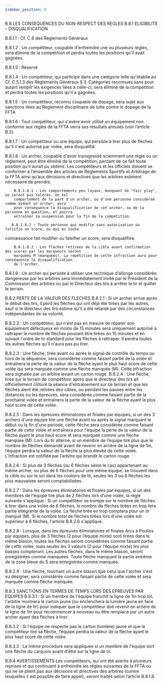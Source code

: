 ```yaml
---
sidebar_position: 8
---
```


B.8 LES CONSEQUENCES DU NON-RESPECT DES REGLES
B.8.1 ELIGIBILITE – DISQUALIFICATION

B.8.1.1 : Cf. C.9 des Règlements Généraux

B.8.1.2 : Un compétiteur, coupable d'enfreindre une ou plusieurs règles, sera éliminé de la compétition et
perdra toutes les positions qu'il avait gagnées.

B.8.1.3 : Réservé

B.8.1.4 : Un compétiteur, qui participe dans une catégorie telle qu'établie au Cf. C.5.1.3 des Règlements
Généraux § 3. Catégories reconnues sans pour autant remplir les exigences liées à celle-ci, sera éliminé
de la compétition et perdra toutes les positions qu'il a gagnées.

B.8.1.5 : Un compétiteur, reconnu coupable de dopage, sera sujet aux sanctions liées au Règlement
disciplinaire de lutte contre le dopage de la FFTA

B.8.1.6 : Tout compétiteur, qui s'avère avoir utilisé un équipement non conforme aux règles de la FFTA verra
ses résultats annulés (voir l’article B.3).

B.8.1.7 : Un compétiteur ou une équipe, qui persiste à tirer plus de flèches qu'il n'est autorisé par volée,
sera disqualifié.

B.8.1.8 : Un archer, coupable d'avoir transgressé sciemment une règle ou un règlement, peut être éliminé
de la compétition, perdant de ce fait toute position qu'il aurait pu obtenir. Les compétiteurs et les officiels
doivent se conformer à l'ensemble des articles de Règlements Sportifs et Arbitrage de la FFTA ainsi qu’aux
décisions et directives que les arbitres estiment nécessaire de prendre.

        B.8.1.8.1 : Les comportements peu loyaux, manquant de "fair play", ne seront pas tolérés. Un tel
        comportement de la part d'un archer, ou d'une personne considérée comme aidant un archer, aura
        pour conséquence la disqualification de cet archer, ou de la personne en question, et pourra
        entraîner sa suspension pour la fin de la compétition.

       B.8.1.8.2 : Toute personne qui modifie sans autorisation ou falsifie un score, ou qui en toute

connaissance fait modifier ou falsifier un score, sera disqualifiée.

        B.8.1.8.3 : Les flèches retirées de la cible avant confirmation des scores par les marqueurs seront
        marquées M (manquées). La répétition de cette infraction aura pour conséquence la disqualification
        de l'archer.

B.8.1.9 : Un archer qui persiste à utiliser une technique d’allonge considérée dangereuse par les arbitres
sera immédiatement invité par le Président de la Commission des arbitres ou par le Directeur des tirs à
arrêter le tir et quitter le terrain.

B.8.2 PERTE DE LA VALEUR DES FLECHES
B.8.2.1 : Si un archer arrive après le début des tirs, il perd les flèches qui ont déjà été tirées par les autres,
sauf si le directeur des tirs estime qu'il a été retardé par des circonstances indépendantes de sa volonté.

B.8.2.2 : Un compétiteur, qui n'est pas en mesure de réparer son équipement défectueux en moins de 15
minutes sera uniquement autorisé à rattraper le nombre de flèches pouvant être tirées en 15 minutes et
en suivant l'ordre de tir standard pour les flèches à rattraper. Il perdra toutes les autres flèches qu'il n'aura
pas pu tirer.

B.8.2.3 : Une flèche, tirée avant ou après le signal de contrôle du temps ou hors de la séquence, sera
considérée comme faisant partie de la volée et entraînera la perte de la valeur de la flèche ayant le plus
haut score de cette volée qui sera marquée comme une flèche manquée (M). Cette infraction sera signalée
par un arbitre levant un carton rouge.
B.8.2.4 : Une flèche, tirée sur le terrain de compétition après que le directeur des tirs ait officiellement
clôturé la séance d'entraînement sur ce terrain et que les flèches aient été retirées des cibles, ou pendant
les pauses entre les distances ou les épreuves, sera considérée comme faisant partie de la prochaine volée
et entraînera la perte de la valeur de la flèche ayant le plus haut score de cette volée.

B.8.2.5 : Dans les épreuves éliminatoires et finales par équipes, si un des 3 archers d'une équipe tire une
flèche avant ou après le signal marquant le début ou la fin d'une période, cette flèche sera considérée
comme faisant partie de cette volée et entraînera pour l'équipe la perte de la valeur de la flèche ayant le
plus haut score et sera marquée comme une flèche manquée (M). Lors du tir alterné, si un membre de
l’équipe tire plus que le nombre de flèches demandé avant de revenir en arrière de la ligne de 1m, l’équipe
perdra la valeur de la flèche la plus élevée de cette volée. L’infraction est notifiée par l’arbitre qui brandit le
carton rouge.

B.8.2.6 : Si plus de 3 flèches (ou 6 flèches selon le cas) appartenant au même archer, ou plus de 6 flèches
pour une même équipe, se trouvent dans la cible ou sur le sol dans les couloirs de tir, seules les 3 ou 6
flèches les plus mauvaises seront comptabilisées.

B.8.2.7 : Dans les épreuves éliminatoires et finales par équipes, si un des membres de l'équipe tire plus de
2 flèches lors d'une volée, la règle suivante s'applique :
Si un compétiteur se trompe sur le nombre de flèches à tirer dans une volée de 6 flèches, le nombre de
flèches tirées en trop fera partie intégrante de la volée. La flèche tirée en trop comptera pour un tir manqué
(M). Si le nombre total de flèches tirées lors d'une volée est supérieur à 6 flèches, l'article B.8.2.6 s'applique.

B.8.2.8 : Lorsque, dans les épreuves éliminatoires et finales Arcs à Poulies par équipes, plus de 3 flèches
(2 pour l’équipe mixte) sont tirées dans le même blason, toutes les flèches seront considérées comme
faisant partie de cette volée, mais seules les 3 valeurs (2 pour l’équipe mixte) les plus basses compteront.
Les autres flèches, dans le même blason, seront enregistrées comme manquées. Toute flèche manquant
la partie extrême de la zone bleue du 5 sera enregistrée comme manquée.

B.8.2.9 : Une flèche, touchant un autre blason que celui que l'archer s'est vu désigner, sera considérée
comme faisant partie de cette volée et sera marquée comme flèche manquée.

B.8.3 SANCTIONS EN TERMES DE TEMPS LORS DES EPREUVES PAR EQUIPES
B.8.3.1 : Si un membre de l'équipe franchit la ligne de 1m trop tôt, l'arbitre montrera le carton jaune (ou
enclenchera la lumière jaune en face de la ligne de tir) pour indiquer que le compétiteur doit revenir en
arrière de la ligne de 1m pour recommencer à nouveau ou être remplacé par un autre archer ayant des
flèches à tirer.

B.8.3.2 : Si l'équipe ne respecte pas le carton (lumière) jaune et que le compétiteur tire sa flèche, l'équipe
perdra la valeur de la flèche ayant le plus haut score de cette volée.

B.8.3.3 : La même procédure sera appliquée si un membre de l'équipe sort une flèche du carquois avant
d'être sur la ligne de tir.

B.8.4 AVERTISSEMENTS
Les compétiteurs, qui ont été avertis à plusieurs reprises et qui continuent à enfreindre les règles suivantes
de la FFTA ou qui ne se plient pas aux décisions et directives des arbitres (contre lesquelles il est possible
de faire appel), seront traités selon l’article B.8.1.8.
